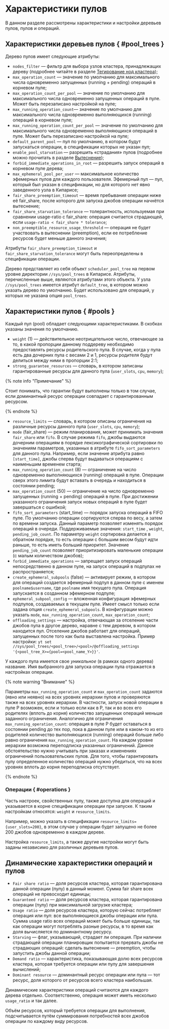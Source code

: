 # Характеристики пулов

В данном разделе рассмотрены характеристики и настройки деревьев пулов, пулов и операций.

## Характеристики деревьев пулов { #pool_trees }

Дерево пулов имеет следующие атрибуты:

- `nodes_filter` — фильтр для выбора узлов кластера, принадлежащих дереву (подробнее читайте в разделе [Тегирование нод кластера](../../../../admin-guide/node-tags.md));
- `max_operation_count` — значение по умолчанию для максимального числа одновременно запущенных (running + pending) операций в корневом пуле;
- `max_operation_count_per_pool` — значение по умолчанию для максимального числа одновременно запущенных операций в пуле. Может быть перезаписано настройкой на пуле;
- `max_running_operation_count`— значение по умолчанию для максимального числа одновременно выполняющихся (running) операций в корневом пуле;
- `max_running_operation_count_per_pool` — значение по умолчанию для максимального числа одновременно выполняющихся операций в пуле. Может быть перезаписано настройкой на пуле;
- `default_parent_pool` — пул по умолчанию, в котором будут запускаться операции, в спецификации которых не указан пул;
- `enable_pool_starvation` — разрешить «страдания» пулов (подробнее можно прочитать в разделе [Вытеснение](../../../../user-guide/data-processing/scheduler/preemption.md));
- `forbid_immediate_operations_in_root` — разрешить запуск операций в корневом пуле дерева;
- `max_ephemeral_pool_per_user` — максимальное количество эфемерных пулов для каждого пользователя. Эфемерный пул — пул, который был указан в спецификации, но для которого нет явно заведенного узла в Кипарисе;
- `fair_share_preemption_timeout` — время пребывания операции ниже её fair_share, после которого для запуска джобов операции начнётся вытеснение;
- `fair_share_starvation_tolerance` — толерантность, используемая при сравнении usage-ratio с fair_share: операция считается страдающей, если `usage-ratio < fair_share * tolerance`;
- `non_preemptible_resource_usage_threshold` — операция не будет участвовать в вытеснении (preemption), если ее потребление ресурсов будет меньше данного значения;

Атрибуты `fair_share_preemption_timeout` и `fair_share_starvation_tolerance` могут быть переопределены в спецификации операции.

Дерево представляет из себя объект `scheduler_pool_tree` на первом уровне директории `//sys/pool_trees` в Кипарисе. Атрибуты, перечисленные выше, являются атрибутами этого объекта. У узла `//sys/pool_trees` имеется атрибут `default_tree`, в котором можно указать дерево по умолчанию. Будет использовано для операций, у которых не указана опция `pool_trees`.

## Характеристики пулов  { #pools }

Каждый пул (pool) обладает следующими характеристиками. В скобках указаны значения по умолчанию.

* `weight` (1) — действительное неотрицательное число, отвечающее за то, в какой пропорции данному поддереву необходимо предоставлять ресурсы родительского пула. В случае, когда у пула есть два дочерних пула с весами 2 и 1, ресурсы родителя будут делиться между ними в пропорции 2:1;
* `strong_guarantee_resources` — словарь, в котором записаны гарантированные ресурсы для данного пула (`user_slots`, `cpu`, `memory`);

{% note info "Примечание" %}

Стоит понимать, что гарантии будут выполнены только в том случае, если доминантный ресурс операции совпадает с гарантированным ресурсом.

{% endnote %}

* `resource_limits` — словарь, в котором описаны ограничения на различные ресурсы данного пула (`user_slots`, `cpu`, `memory`);
* `mode` (fair_share) —  режим планирования, может принимать значения `fair_share` или `fifo`. В случае режима `fifo`, джобы выдаются дочерним операциям в порядке лексикографической сортировки по значениям параметров, указанных в атрибуте `fifo_sort_parameters` для данного пула. Например, если значение атрибута равно `[start_time]`, джобы сперва будут выдаваться операциям с наименьшим временем старта;
* `max_running_operation_count` (8) — ограничение на число одновременно выполняющихся (running) операций в пуле. Операции сверх этого лимита будут вставать в очередь и находиться в состоянии pending;
* `max_operation_count` (50) — ограничение на число одновременно запущенных (running + pending) операций в пуле. При достижении указанного ограничения запуск новых операций в пуле будет завершаться с ошибкой;
* `fifo_sort_parameters` (start_time) — порядок запуска операций в FIFO пуле. По умолчанию операции сортируются сперва по весу, а затем по времени запуска. Данный параметр позволяет изменять порядок операций в очереди. Поддерживаемые значения: `start_time` , `weight`, `pending_job_count`. По параметру `weight` сортировка делается в обратном порядке, то есть операции с большим весом будут идти раньше, то есть иметь больший приоритет. Значение `pending_job_count` позволяет приоритизировать маленькие операции (с малым количеством джобов);
* `forbid_immediate_operations` — запрещает запуск операций непосредственно в данном пуле, на запуск операций в подпулах не распространяется;
* `create_ephemeral_subpools` (false) — активирует режим, в котором для операций создается эфемерный подпул в данном пуле с именем `poolname$username`, где `poolname` имя текущего пула. Операция запускается в созданном эфемерном подпуле;
* `ephemeral_subpool_config` — вложенная конфигурация эфемерных подпулов, создаваемых в текущем пуле. Имеет смысл только если задана опция `create_ephemeral_subpools`. В конфигурации можно указать `mode`, `max_running_operation_count`, `max_operation_count`;
* `offloading_settings` — настройка, отвечающая за отселение части джобов пула в другое дерево, наравне с тем деревом, в котором находится пул. Отселение джобов работает для операций, запущенных после того как была выставлена настройка. Пример настройки: `yt set //sys/pool_trees/<pool_tree>/<pool>/@offloading_settings '{<pool_tree_X>={pool=<pool_name_Y>}}'`.

У каждого пула имеется свое _уникальное_ (в рамках одного дерева) название. Имя выбранного для запуска операции пула отражается в настройках операции.

{% note warning "Внимание" %}

Параметры `max_running_operation_count` и `max_operation_count` задаются (явно или неявно) на всех уровнях иерархии пулов и проверяются также на всех уровнях иерархии. В частности, запуск новой операции в пуле P возможен, если и только если как в P, так и во всех его родителях (вплоть до корня) количество запущенных операций меньше заданного ограничения. Аналогично для ограничения `max_running_operation_count`: операция в пуле P будет оставаться в состоянии pending до тех пор, пока в данном пуле или в каком-то из его родителей количество выполняющихся (running) операций больше либо равно ограничения `max_running_operation_count`. На каждом уровне иерархии возможна переподписка указанных ограничений. Данное обстоятельство нужно учитывать при заказах и изменениях ограничений пользовательских пулов. Для того, чтобы гарантировать пулу определенное количество операций нужно убедиться, что на всех уровнях вплоть до корня переподписка отсутствует.

{% endnote %}

### Операции { #operations }

Часть настроек, свойственных пулу, также доступна для операций и указывается в корне спецификации операции при запуске. К таким настройкам относятся: `weight` и `resource_limits`.

Например, можно указать в спецификации `resource_limits={user_slots=200}`, в этом случае у операции будет запущено не более 200 джобов одновременно в каждом дереве.

Настройка `resource_limits`, а также другие настройки могут быть заданы независимо для различных деревьев пулов.

## Динамические характеристики операций и пулов

* `Fair share ratio` — доля ресурсов кластера, которая гарантирована данной операции (пулу) в данный момент. Сумма fair share всех операций не превосходит единицы;
* `Guaranteed ratio` — доля ресурсов кластера, которая гарантирована операции (пулу) при максимальной загрузке кластера;
* `Usage ratio` — доля ресурсов кластера, которую сейчас потребляет операция или пул: все выполняющиеся джобы операции или пула. Сумма usage ratio всех операций может быть больше единицы, так как операции могут потреблять разные ресурсы, в то время как доля вычисляется по доминантному ресурсу.
* `Starving` — флаг, указывающий, страдает ли операция. При наличии страдающей операции планировщик попытается прервать джобы не страдающих операций: сделать вытеснение — preemption, чтобы запустить джобы данной операции;
* `Demand ratio` — характеристика, показывающая долю всех ресурсов кластера, которая требуется операции или пулу для завершения вычислений;
* `Dominant resource` — доминантный ресурс операции или пула — тот ресурс, доля которого от ресурсов всего кластера наибольшая.

Динамические характеристики операций считаются для каждого дерева отдельно. Соответственно, операция может иметь несколько `usage_ratio` и так далее.

Объём ресурсов, который требуется операции для выполнения, подсчитывается путём суммирования потребностей всех джобов операции по каждому виду ресурсов.
